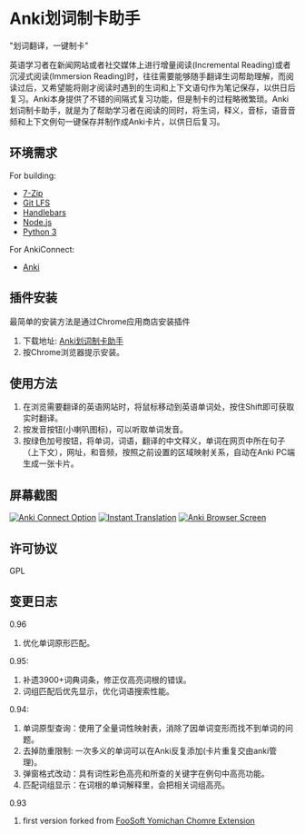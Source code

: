 # Anki划词制卡助手 #

"划词翻译，一键制卡"

英语学习者在新闻网站或者社交媒体上进行增量阅读(Incremental Reading)或者沉浸式阅读(Immersion Reading)时，往往需要能够随手翻译生词帮助理解，而阅读过后，又希望能将刚才阅读时遇到的生词和上下文语句作为笔记保存，以供日后复习。Anki本身提供了不错的间隔式复习功能，但是制卡的过程略微繁琐。Anki划词制卡助手，就是为了帮助学习者在阅读的同时，将生词，释义，音标，语音音频和上下文例句一键保存并制作成Anki卡片，以供日后复习。

## 环境需求 ##

For building:

*   [7-Zip](http://www.7-zip.org/)
*   [Git LFS](https://git-lfs.github.com/)
*   [Handlebars](http://handlebarsjs.com/)
*   [Node.js](https://nodejs.org/)
*   [Python 3](https://www.python.org/downloads/releases/3.0)

For AnkiConnect:

*   [Anki](http://ankisrs.net/)

## 插件安装 ##

最简单的安装方法是通过Chrome应用商店安装插件

1. 下载地址: [Anki划词制卡助手](https://chrome.google.com/webstore/detail/anki%E5%88%92%E8%AF%8D%E5%88%B6%E5%8D%A1%E5%8A%A9%E6%89%8B/ajencmdaamfnkgilhpgkepfhfgjfplnn)
2. 按Chrome浏览器提示安装。

## 使用方法 ##

1. 在浏览需要翻译的英语网站时，将鼠标移动到英语单词处，按住Shift即可获取实时翻译。
2. 按发音按钮(小喇叭图标)，可以听取单词发音。
3. 按绿色加号按钮，将单词，词语，翻译的中文释义，单词在网页中所在句子（上下文），网址，和音频，按照之前设置的区域映射关系，自动在Anki PC端生成一张卡片。

## 屏幕截图 ##

[![Anki Connect Option](https://ninja33.github.io/images/anki-dict-helper-01-thumb.jpg)](https://ninja33.github.io/images/anki-dict-helper-01.jpg)
[![Instant Translation](https://ninja33.github.io/images/anki-dict-helper-05-thumb.jpg)](https://ninja33.github.io/images/anki-dict-helper-05.jpg)
[![Anki Browser Screen](https://ninja33.github.io/images/anki-dict-helper-06-thumb.jpg)](https://ninja33.github.io/images/anki-dict-helper-06.jpg)

## 许可协议 ##

GPL

## 变更日志 ##
0.96
1. 优化单词原形匹配。

0.95:

1. 补遗3900+词典词条，修正仅高亮词根的错误。
2. 词组匹配后优先显示，优化词语搜索性能。

0.94:

1. 单词原型查询：使用了全量词性映射表，消除了因单词变形而找不到单词的问题。
2. 去掉防重限制: 一次多义的单词可以在Anki反复添加(卡片重复交由anki管理)。
3. 弹窗格式改动：具有词性彩色高亮和所查的关键字在例句中高亮功能。
4. 匹配词组显示：在词根的单词解释里，会把相关词组高亮。

0.93

1. first version forked from [FooSoft Yomichan Chomre Extension](https://github.com/FooSoft/yomichan-chrome)
